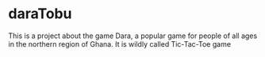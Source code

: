 # daraTobu
This is a project about the game Dara, a popular game for people of all ages in the northern region of Ghana. It is wildly called Tic-Tac-Toe game
